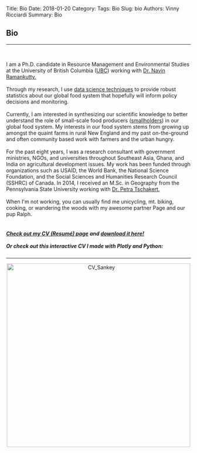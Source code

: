 Title: Bio
Date: 2018-01-20
Category:
Tags: Bio
Slug: bio
Authors: Vinny Ricciardi
Summary: Bio

## Bio
<hr size=6>
<br>

I am a Ph.D. candidate in Resource Management and Environmental Studies at the University of British Columbia ([UBC](ires.ubc.ca/)) working with [Dr. Navin Ramankutty.](http://ires.ubc.ca/person/navin-ramankutty/)<br><br>
Through my research, I use [data science techniques](https://vinnyricciardi.github.io/aboutme/curriculumvitae/) to provide robust statistics about our global food system that hopefully will inform policy decisions and monitoring.
<br><br>
Currently, I am interested in synthesizing our scientific knowledge to better understand the role of 
small-scale food producers ([smallholders](https://vinnyricciardi.github.io/smallholders/Farm_Size_Project/index.html)) in our global food system. My interests in our food system stems from growing up amongst the quaint farms in rural New England and my past on-the-ground and often community based work with farmers and the urban hungry. 
<br><br>
For the past eight years, I was a research consultant with government ministries, NGOs, and universities throughout Southeast Asia, Ghana, and India on agricultural development issues. My work has been funded through organizations such as USAID, 
the World Bank, the National Science Foundation, and the Social Sciences and Humanities Research Council 
(SSHRC) of Canada. In 2014, I received an M.Sc. in Geography from the Pennsylvania State University 
working with [Dr. Petra Tschakert.](http://www.web.uwa.edu.au/person/petra.tschakert)
<br><br>
When I'm not working, you can usually find me unicycling, mt. biking, cooking, or wandering the woods with my awesome partner Page and our pup Ralph.<br><br>
 
##### [Check out my CV (Resumé) page](https://vinnyricciardi.github.io/aboutme/curriculumvitae/) and [download it here!]({filename}/images/CV_uptodate.pdf)<br><br> Or check out this interactive CV I made with Plotly and Python:
<hr size=6>
<div class="embed-responsive">
	<div>
    <a href="https://plot.ly/~vinnyricciardi/150/?share_key=jQ7K5cw58pWkg3XLbGYC4V" target="_blank" title="CV_Sankey" style="display: block; text-align: center;"><img src="https://plot.ly/~vinnyricciardi/150.png?share_key=jQ7K5cw58pWkg3XLbGYC4V" alt="CV_Sankey" style="max-height:50%; height: 500px; height ="500" onerror="this.onerror=null;this.src='https://plot.ly/404.png';" /></a>
    <script data-plotly="vinnyricciardi:150" sharekey-plotly="jQ7K5cw58pWkg3XLbGYC4V" src="https://plot.ly/embed.js" async></script>
</div>

</div>
<br><br>
